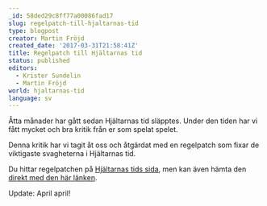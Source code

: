 ```yaml
---
_id: 58ded29c8ff77a00086fad17
slug: regelpatch-till-hjaltarnas-tid
type: blogpost
creator: Martin Fröjd
created_date: '2017-03-31T21:58:41Z'
title: Regelpatch till Hjältarnas tid
status: published
editors:
  - Krister Sundelin
  - Martin Fröjd
world: hjaltarnas-tid
language: sv
---
```

Åtta månader har gått sedan Hjältarnas tid släpptes. Under den tiden har vi fått mycket och bra kritik från er som spelat spelet.

Denna kritik har vi tagit åt oss och åtgärdat med en regelpatch som fixar de viktigaste svagheterna i Hjältarnas tid.

Du hittar regelpatchen på [Hjältarnas tids sida](https://helmgast.se/hjaltarnas-tid), men kan även hämta den [direkt med den här länken](https://helmgast.se/static/img/themes/regelpatch-april2017.pdf).

Update: April april!
